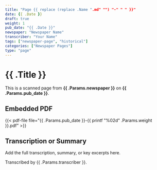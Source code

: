 ```yaml
---
title: "Page {{ replace (replace .Name ".md" "") "-" " " }}"
date: {{ .Date }}
draft: true
weight: 1
pub_date: "{{ .Date }}"
newspaper: "Newspaper Name"
transcriber: "Your Name"
tags: ["newspaper-page", "historical"]
categories: ["Newspaper Pages"]
type: "page"
---
```


# {{ .Title }}

This is a scanned page from **{{ .Params.newspaper }}** on **{{ .Params.pub_date }}**.

## Embedded PDF
{{< pdf-file file="{{ .Params.pub_date }}-{{ printf "%02d" .Params.weight }}.pdf" >}}

## Transcription or Summary
Add the full transcription, summary, or key excerpts here.

Transcribed by {{ .Params.transcriber }}.
